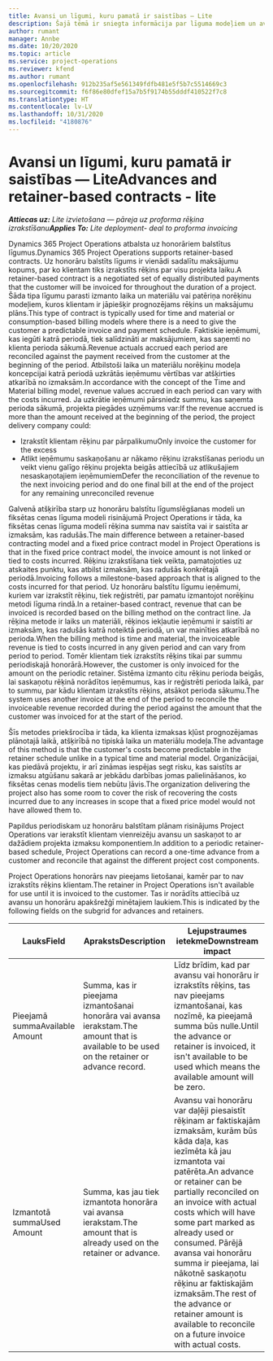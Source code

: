 ```yaml
---
title: Avansi un līgumi, kuru pamatā ir saistības — Lite
description: Šajā tēmā ir sniegta informācija par līguma modeļiem un avansiem, kas balstīti uz honorāriem, risinājumā Project Operations.
author: rumant
manager: Annbe
ms.date: 10/20/2020
ms.topic: article
ms.service: project-operations
ms.reviewer: kfend
ms.author: rumant
ms.openlocfilehash: 912b235af5e561349fdfb481e5f5b7c5514669c3
ms.sourcegitcommit: f6f86e80dfef15a7b5f9174b55dddf410522f7c8
ms.translationtype: HT
ms.contentlocale: lv-LV
ms.lasthandoff: 10/31/2020
ms.locfileid: "4180876"
---
```

# <a name="advances-and-retainer-based-contracts---lite"></a><span data-ttu-id="8c829-103">Avansi un līgumi, kuru pamatā ir saistības — Lite</span><span class="sxs-lookup"><span data-stu-id="8c829-103">Advances and retainer-based contracts - lite</span></span>


<span data-ttu-id="8c829-104">_**Attiecas uz:** Lite izvietošana — pāreja uz proforma rēķina izrakstīšanu_</span><span class="sxs-lookup"><span data-stu-id="8c829-104">_**Applies To:** Lite deployment- deal to proforma invoicing_</span></span>

<span data-ttu-id="8c829-105">Dynamics 365 Project Operations atbalsta uz honorāriem balstītus līgumus.</span><span class="sxs-lookup"><span data-stu-id="8c829-105">Dynamics 365 Project Operations supports retainer-based contracts.</span></span> <span data-ttu-id="8c829-106">Uz honorāru balstīts līgums ir vienādi sadalītu maksājumu kopums, par ko klientam tiks izrakstīts rēķins par visu projekta laiku.</span><span class="sxs-lookup"><span data-stu-id="8c829-106">A retainer-based contract is a negotiated set of equally distributed payments that the customer will be invoiced for throughout the duration of a project.</span></span> <span data-ttu-id="8c829-107">Šāda tipa līgumu parasti izmanto laika un materiālu vai patēriņa norēķinu modeļiem, kuros klientam ir jāpiešķir prognozējams rēķins un maksājumu plāns.</span><span class="sxs-lookup"><span data-stu-id="8c829-107">This type of contract is typically used for time and material or consumption-based billing models where there is a need to give the customer a predictable invoice and payment schedule.</span></span> <span data-ttu-id="8c829-108">Faktiskie ieņēmumi, kas iegūti katrā periodā, tiek salīdzināti ar maksājumiem, kas saņemti no klienta perioda sākumā.</span><span class="sxs-lookup"><span data-stu-id="8c829-108">Revenue actuals accrued each period are reconciled against the payment received from the customer at the beginning of the period.</span></span> <span data-ttu-id="8c829-109">Atbilstoši laika un materiālu norēķinu modeļa koncepcijai katrā periodā uzkrātās ieņēmumu vērtības var atšķirties atkarībā no izmaksām.</span><span class="sxs-lookup"><span data-stu-id="8c829-109">In accordance with the concept of the Time and Material billing model, revenue values accrued in each period can vary with the costs incurred.</span></span> <span data-ttu-id="8c829-110">Ja uzkrātie ieņēmumi pārsniedz summu, kas saņemta perioda sākumā, projekta piegādes uzņēmums var:</span><span class="sxs-lookup"><span data-stu-id="8c829-110">If the revenue accrued is more than the amount received at the beginning of the period, the project delivery company could:</span></span>

- <span data-ttu-id="8c829-111">Izrakstīt klientam rēķinu par pārpalikumu</span><span class="sxs-lookup"><span data-stu-id="8c829-111">Only invoice the customer for the excess</span></span> 
- <span data-ttu-id="8c829-112">Atlikt ieņēmumu saskaņošanu ar nākamo rēķinu izrakstīšanas periodu un veikt vienu galīgo rēķinu projekta beigās attiecībā uz atlikušajiem nesaskaņotajiem ieņēmumiem</span><span class="sxs-lookup"><span data-stu-id="8c829-112">Defer the reconciliation of the revenue to the next invoicing period and do one final bill at the end of the project for any remaining unreconciled revenue</span></span>

<span data-ttu-id="8c829-113">Galvenā atšķirība starp uz honorāru balstītu līgumslēgšanas modeli un fiksētas cenas līguma modeli risinājumā Project Operations ir tāda, ka fiksētas cenas līguma modelī rēķina summa nav saistīta vai ir saistīta ar izmaksām, kas radušās.</span><span class="sxs-lookup"><span data-stu-id="8c829-113">The main difference between a retainer-based contracting model and a fixed price contract model in Project Operations is that in the fixed price contract model, the invoice amount is not linked or tied to costs incurred.</span></span> <span data-ttu-id="8c829-114">Rēķinu izrakstīšana tiek veikta, pamatojoties uz atskaites punktu, kas atbilst izmaksām, kas radušās konkrētajā periodā.</span><span class="sxs-lookup"><span data-stu-id="8c829-114">Invoicing follows a milestone-based approach that is aligned to the costs incurred for that period.</span></span> <span data-ttu-id="8c829-115">Uz honorāru balstītu līgumu ieņēmumi, kuriem var izrakstīt rēķinu, tiek reģistrēti, par pamatu izmantojot norēķinu metodi līguma rindā.</span><span class="sxs-lookup"><span data-stu-id="8c829-115">In a retainer-based contract, revenue that can be invoiced is recorded based on the billing method on the contract line.</span></span> <span data-ttu-id="8c829-116">Ja rēķina metode ir laiks un materiāli, rēķinos iekļautie ieņēmumi ir saistīti ar izmaksām, kas radušās katrā noteiktā periodā, un var mainīties atkarībā no perioda.</span><span class="sxs-lookup"><span data-stu-id="8c829-116">When the billing method is time and material, the invoiceable revenue is tied to costs incurred in any given period and can vary from period to period.</span></span> <span data-ttu-id="8c829-117">Tomēr klientam tiek izrakstīts rēķins tikai par summu periodiskajā honorārā.</span><span class="sxs-lookup"><span data-stu-id="8c829-117">However, the customer is only invoiced for the amount on the periodic retainer.</span></span> <span data-ttu-id="8c829-118">Sistēma izmanto citu rēķinu perioda beigās, lai saskaņotu rēķinā norādītos ieņēmumus, kas ir reģistrēti perioda laikā, par to summu, par kādu klientam izrakstīts rēķins, atsākot perioda sākumu.</span><span class="sxs-lookup"><span data-stu-id="8c829-118">The system uses another invoice at the end of the period to reconcile the invoiceable revenue recorded during the period against the amount that the customer was invoiced for at the start of the period.</span></span>

<span data-ttu-id="8c829-119">Šīs metodes priekšrocība ir tāda, ka klienta izmaksas kļūst prognozējamas plānotajā laikā, atšķirībā no tipiskā laika un materiālu modeļa.</span><span class="sxs-lookup"><span data-stu-id="8c829-119">The advantage of this method is that the customer's costs become predictable in the retainer schedule unlike in a typical time and material model.</span></span> <span data-ttu-id="8c829-120">Organizācijai, kas piedāvā projektu, ir arī zināmas iespējas segt risku, kas saistīts ar izmaksu atgūšanu sakarā ar jebkādu darbības jomas palielināšanos, ko fiksētas cenas modelis tiem nebūtu ļāvis.</span><span class="sxs-lookup"><span data-stu-id="8c829-120">The organization delivering the project also has some room to cover the risk of recovering the costs incurred due to any increases in scope that a fixed price model would not have allowed them to.</span></span>

<span data-ttu-id="8c829-121">Papildus periodiskam uz honorāru balstītam plānam risinājums Project Operations var ierakstīt klientam vienreizēju avansu un saskaņot to ar dažādiem projekta izmaksu komponentiem.</span><span class="sxs-lookup"><span data-stu-id="8c829-121">In addition to a periodic retainer-based schedule, Project Operations can record a one-time advance from a customer and reconcile that against the different project cost components.</span></span>

<span data-ttu-id="8c829-122">Project Operations honorārs nav pieejams lietošanai, kamēr par to nav izrakstīts rēķins klientam.</span><span class="sxs-lookup"><span data-stu-id="8c829-122">The retainer in Project Operations isn't available for use until it is invoiced to the customer.</span></span> <span data-ttu-id="8c829-123">Tas ir norādīts attiecībā uz avansu un honorāru apakšrežģī minētajiem laukiem.</span><span class="sxs-lookup"><span data-stu-id="8c829-123">This is indicated by the following fields on the subgrid for advances and retainers.</span></span>

| <span data-ttu-id="8c829-124">Lauks</span><span class="sxs-lookup"><span data-stu-id="8c829-124">Field</span></span> | <span data-ttu-id="8c829-125">Apraksts</span><span class="sxs-lookup"><span data-stu-id="8c829-125">Description</span></span> | <span data-ttu-id="8c829-126">Lejupstraumes ietekme</span><span class="sxs-lookup"><span data-stu-id="8c829-126">Downstream impact</span></span> |
| --- | --- | --- |
| <span data-ttu-id="8c829-127">Pieejamā summa</span><span class="sxs-lookup"><span data-stu-id="8c829-127">Available Amount</span></span> | <span data-ttu-id="8c829-128">Summa, kas ir pieejama izmantošanai honorāra vai avansa ierakstam.</span><span class="sxs-lookup"><span data-stu-id="8c829-128">The amount that is available to be used on the retainer or advance record.</span></span> | <span data-ttu-id="8c829-129">Līdz brīdim, kad par avansu vai honorāru ir izrakstīts rēķins, tas nav pieejams izmantošanai, kas nozīmē, ka pieejamā summa būs nulle.</span><span class="sxs-lookup"><span data-stu-id="8c829-129">Until the advance or retainer is invoiced, it isn't available to be used which means the available amount will be zero.</span></span> |
| <span data-ttu-id="8c829-130">Izmantotā summa</span><span class="sxs-lookup"><span data-stu-id="8c829-130">Used Amount</span></span> | <span data-ttu-id="8c829-131">Summa, kas jau tiek izmantota honorāra vai avansa ierakstam.</span><span class="sxs-lookup"><span data-stu-id="8c829-131">The amount that is already used on the retainer or advance.</span></span> | <span data-ttu-id="8c829-132">Avansu vai honorāru var daļēji piesaistīt rēķinam ar faktiskajām izmaksām, kurām būs kāda daļa, kas iezīmēta kā jau izmantota vai patērēta.</span><span class="sxs-lookup"><span data-stu-id="8c829-132">An advance or retainer can be partially reconciled on an invoice with actual costs which will have some part marked as already used or consumed.</span></span> <span data-ttu-id="8c829-133">Pārējā avansa vai honorāru summa ir pieejama, lai nākotnē saskaņotu rēķinu ar faktiskajām izmaksām.</span><span class="sxs-lookup"><span data-stu-id="8c829-133">The rest of the advance or retainer amount is available to reconcile on a future invoice with actual costs.</span></span> |
